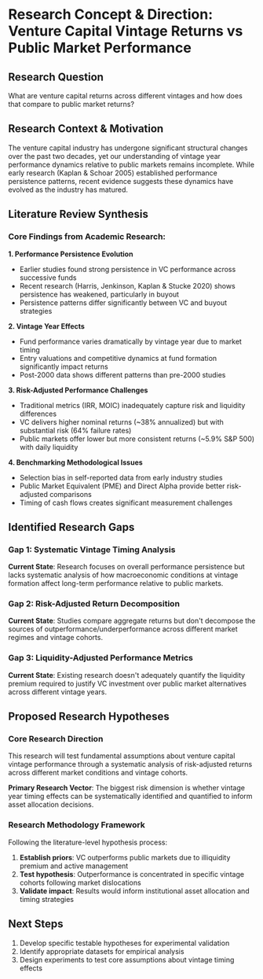 # Research Concept & Direction: Venture Capital Vintage Returns vs Public Market Performance

## Research Question

What are venture capital returns across different vintages and how does that compare to public market returns?

## Research Context & Motivation

The venture capital industry has undergone significant structural changes over the past two decades, yet our understanding of vintage year performance dynamics relative to public markets remains incomplete. While early research (Kaplan & Schoar 2005) established performance persistence patterns, recent evidence suggests these dynamics have evolved as the industry has matured.

## Literature Review Synthesis

### Core Findings from Academic Research:

**1. Performance Persistence Evolution**

* Earlier studies found strong persistence in VC performance across successive funds
* Recent research (Harris, Jenkinson, Kaplan & Stucke 2020) shows persistence has weakened, particularly in buyout
* Persistence patterns differ significantly between VC and buyout strategies

**2. Vintage Year Effects**

* Fund performance varies dramatically by vintage year due to market timing
* Entry valuations and competitive dynamics at fund formation significantly impact returns
* Post-2000 data shows different patterns than pre-2000 studies

**3. Risk-Adjusted Performance Challenges**

* Traditional metrics (IRR, MOIC) inadequately capture risk and liquidity differences
* VC delivers higher nominal returns (\~38% annualized) but with substantial risk (64% failure rates)
* Public markets offer lower but more consistent returns (\~5.9% S\&P 500) with daily liquidity

**4. Benchmarking Methodological Issues**

* Selection bias in self-reported data from early industry studies
* Public Market Equivalent (PME) and Direct Alpha provide better risk-adjusted comparisons
* Timing of cash flows creates significant measurement challenges

## Identified Research Gaps

### Gap 1: Systematic Vintage Timing Analysis

**Current State**: Research focuses on overall performance persistence but lacks systematic analysis of how macroeconomic conditions at vintage formation affect long-term performance relative to public markets.

### Gap 2: Risk-Adjusted Return Decomposition

**Current State**: Studies compare aggregate returns but don't decompose the sources of outperformance/underperformance across different market regimes and vintage cohorts.

### Gap 3: Liquidity-Adjusted Performance Metrics

**Current State**: Existing research doesn't adequately quantify the liquidity premium required to justify VC investment over public market alternatives across different vintage years.

## Proposed Research Hypotheses

### Core Research Direction

This research will test fundamental assumptions about venture capital vintage performance through a systematic analysis of risk-adjusted returns across different market conditions and vintage cohorts.

**Primary Research Vector**: The biggest risk dimension is whether vintage year timing effects can be systematically identified and quantified to inform asset allocation decisions.

### Research Methodology Framework

Following the literature-level hypothesis process:

1. **Establish priors**: VC outperforms public markets due to illiquidity premium and active management
2. **Test hypothesis**: Outperformance is concentrated in specific vintage cohorts following market dislocations
3. **Validate impact**: Results would inform institutional asset allocation and timing strategies

## Next Steps

1. Develop specific testable hypotheses for experimental validation
2. Identify appropriate datasets for empirical analysis
3. Design experiments to test core assumptions about vintage timing effects